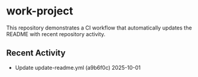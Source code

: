 # work-project

This repository demonstrates a CI workflow that automatically updates the README with recent repository activity.

## Recent Activity
<!--ACTIVITY-START-->
<!--ACTIVITY-START-->
- Update update-readme.yml (a9b6f0c) 2025-10-01<!--ACTIVITY-END-->
<!--ACTIVITY-END-->
